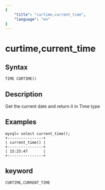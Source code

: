 ```yaml
---
{
    "title": "curtime,current_time",
    "language": "en"
}
---
```


<!--
Licensed to the Apache Software Foundation (ASF) under one
or more contributor license agreements.  See the NOTICE file
distributed with this work for additional information
regarding copyright ownership.  The ASF licenses this file
to you under the Apache License, Version 2.0 (the
"License"); you may not use this file except in compliance
with the License.  You may obtain a copy of the License at

  http://www.apache.org/licenses/LICENSE-2.0

Unless required by applicable law or agreed to in writing,
software distributed under the License is distributed on an
"AS IS" BASIS, WITHOUT WARRANTIES OR CONDITIONS OF ANY
KIND, either express or implied.  See the License for the
specific language governing permissions and limitations
under the License.
-->

# curtime,current_time

## Syntax

`TIME CURTIME()`

## Description

Get the current date and return it in Time type

## Examples

```
mysql> select current_time();
+----------------+
| current_time() |
+----------------+
| 15:25:47       |
+----------------+
```

## keyword

    CURTIME,CURRENT_TIME
